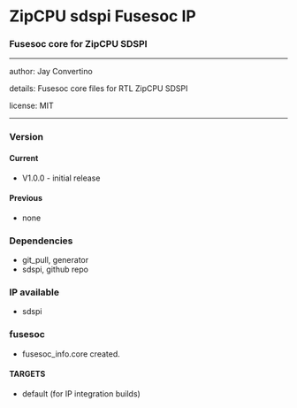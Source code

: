 # ZipCPU sdspi Fusesoc IP
### Fusesoc core for ZipCPU SDSPI
---

   author: Jay Convertino
   
   details: Fusesoc core files for RTL ZipCPU SDSPI
   
   license: MIT
   
---

### Version
#### Current
  - V1.0.0 - initial release

#### Previous
  - none

### Dependencies
  - git_pull, generator
  - sdspi, github repo

### IP available
  - sdspi
  
### fusesoc

  * fusesoc_info.core created.

#### TARGETS

  * default (for IP integration builds)
